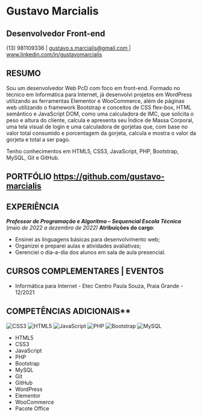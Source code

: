 ﻿# Gustavo Marcialis

## Desenvolvedor Front-end

(13) 981109336    |   [ gustavo.s.marcialis@gmail.com ](mailto:gustavo.s.marcialis@gmail.com)  |    [ www.linkedin.com/in/gustavomarcialis ](http://www.linkedin.com/in/gustavomarcialis)


## RESUMO

Sou um desenvolvedor Web PcD com foco em front-end. Formado no técnico em Informática para Internet, já desenvolvi projetos  em  WordPress  utilizando  as  ferramentas Elementor  e  WooCommerce, além  de  páginas  web  utilizando  o framework Bootstrap e conceitos de CSS flex-box, HTML semântico e JavaScript DOM, como uma calculadora de IMC, que solicita o peso e altura do cliente, calcula e apresenta seu Índice de Massa Corporal, uma tela visual de login e uma calculadora de gorjetas que, com base no valor total consumido e porcentagem da gorjeta, calcula e mostra o valor da gorjeta e total a ser pago. 


Tenho conhecimentos em HTML5, CSS3, JavaScript, PHP, Bootstrap, MySQL, Git e GitHub.


## PORTFÓLIO <https://github.com/gustavo-marcialis>


## EXPERIÊNCIA

***Professor de Programação e Algoritmo – Sequencial Escola Técnica*** (maio *de 2022 a dezembro de 2022)* **Atribuições do cargo**: 

- Ensinei as linguagens básicas para desenvolvimento web;
- Organizei e preparei aulas e atividades avaliativas;
- Gerenciei o dia-a-dia dos alunos em sala de aula presencial. 


## CURSOS COMPLEMENTARES | EVENTOS

- Informática para Internet - Etec Centro Paula Souza, Praia Grande - 12/2021

## COMPETÊNCIAS ADICIONAIS** 

![CSS3](https://img.shields.io/badge/css3-%231572B6.svg?style=for-the-badge&logo=css3&logoColor=white) ![HTML5](https://img.shields.io/badge/html5-%23E34F26.svg?style=for-the-badge&logo=html5&logoColor=white) ![JavaScript](https://img.shields.io/badge/javascript-%23323330.svg?style=for-the-badge&logo=javascript&logoColor=%23F7DF1E) ![PHP](https://img.shields.io/badge/php-%23777BB4.svg?style=for-the-badge&logo=php&logoColor=white) ![Bootstrap](https://img.shields.io/badge/bootstrap-%23563D7C.svg?style=for-the-badge&logo=bootstrap&logoColor=white) ![MySQL](https://img.shields.io/badge/mysql-%2300f.svg?style=for-the-badge&logo=mysql&logoColor=white)


- HTML5
- CSS3
- JavaScript
- PHP
- Bootstrap
- MySQL
- Git
- GitHub
- WordPress
- Elementor
- WooCommerce
- Pacote Office